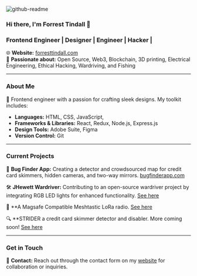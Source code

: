 ![github-readme](https://github.com/forresttindall/forresttindall/assets/144488579/4f50ddd4-a0db-4139-9798-c1434fa2aeef)

### Hi there, I'm Forrest Tindall 👋

### Frontend Engineer | Designer | Engineer | Hacker |

🌐 **Website:** [forresttindall.com](https://forresttindall.com)  
🛜 **Passionate about:**  Open Source, Web3, Blockchain, 3D printing, Electrical Engineering, Ethical Hacking, Wardriving, and Fishing

---

### About Me

🚀 Frontend engineer with a passion for crafting sleek designs. My toolkit includes:
- **Languages:** HTML, CSS, JavaScript, 
- **Frameworks & Libraries:** React, Redux, Node.js, Express.js
- **Design Tools:** Adobe Suite, Figma
- **Version Control:** Git

---

### Current Projects

👾 **Bug Finder App:** Creating a detector and crowdsourced map for credit card skimmers, hidden cameras, and two-way mirrors. [bugfinderapp.com](http://bugfinderapp.com)

🛠 **JHewett Wardriver:** Contributing to an open-source wardriver project by integrating RGB LED lights for enhanced functionality. [See here](https://github.com/forresttindall/RGB-JHewitt-Wardriver)

📡 **A Magsafe Compatible Meshtastic LoRa radio. [See here](https://github.com/forresttindall/Meshtastic-LoRa-Radio)

🔍 **STRIDER a credit card skimmer detector and disabler. More coming soon! [See here](https://www.forresttindall.com/strider.html)

---

### Get in Touch

📧 **Contact:** Reach out through the contact form on my [website](https://forresttindall.com) for collaboration or inquiries.

